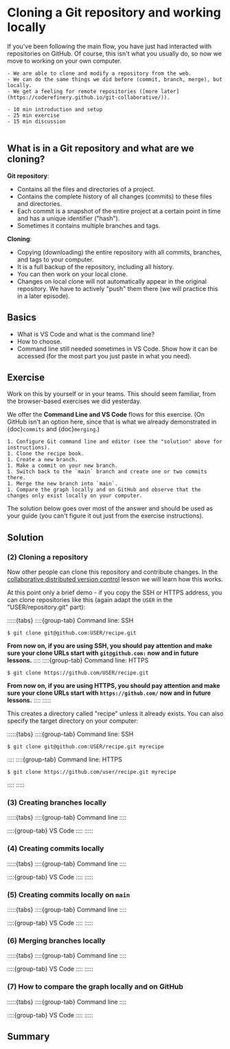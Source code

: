 # Cloning a Git repository and working locally

If you've been following the main flow, you have just had interacted
with repositories on GitHub.  Of course, this isn't what you usually
do, so now we move to working on your own computer.

```{objectives}
- We are able to clone and modify a repository from the web.
- We can do the same things we did before (commit, branch, merge), but locally.
- We get a feeling for remote repositories ([more later](https://coderefinery.github.io/git-collaborative/)).
```

```{instructor-note}
- 10 min introduction and setup
- 25 min exercise
- 15 min discussion
```

```{highlight} console
```

## What is in a Git repository and what are we cloning?

**Git repository**:
- Contains all the files and directories of a project.
- Contains the complete history of all changes (commits) to these files and directories.
- Each commit is a snapshot of the entire project at a certain point in time and has a unique identifier ("hash").
- Sometimes it contains multiple branches and tags.

**Cloning**:
- Copying (downloading) the entire repository with all commits, branches, and tags to your computer.
- It is a full backup of the repository, including all history.
- You can then work on your local clone.
- Changes on local clone will not automatically appear in the original
  repository. We have to actively "push" them there (we will practice this in a
  later episode).


## Basics

- What is VS Code and what is the command line?
- How to choose.
- Command line still needed sometimes in VS Code.  Show how it can be
  accessed (for the most part you just paste in what you need).


## Exercise

Work on this by yourself or in your teams.  This should seem familiar,
from the browser-based exercises we did yesterday.

We offer the **Command Line and VS Code** flows for this exercise. (On
GitHub isn't an option here, since that is what we already
demonstrated in {doc}`commits` and {doc}`merging`.)

```{exercise} Exercise: Cloning a Git repository and working locally (25 min)
1. Configure Git command line and editor (see the "solution" above for instructions).
1. Clone the recipe book.
1. Create a new branch.
1. Make a commit on your new branch.
1. Switch back to the `main` branch and create one or two commits there.
1. Merge the new branch into `main`.
1. Compare the graph locally and on GitHub and observe that the changes only exist locally on your computer.
```

The solution below goes over most of the answer and should be used as
your guide (you can't figure it out just from the exercise instructions).



## Solution



### (2) Cloning a repository

Now other people can clone this repository and contribute changes. In the
[collaborative distributed version control](https://coderefinery.github.io/git-collaborative/) lesson
we will learn how this works.

At this point only a brief demo - if you copy the SSH or HTTPS address, you can clone repositories like this
(again adapt the `USER` in the "USER/repository.git" part):


:::::{tabs}
::::{group-tab} Command line: SSH
```console
$ git clone git@github.com:USER/recipe.git
```

**From now on, if you are using SSH, you should pay attention and make
sure your clone URLs start with `git@github.com:` now and in future
lessons.**
::::
::::{group-tab} Command line: HTTPS
```console
$ git clone https://github.com/USER/recipe.git
```

**From now on, if you are using HTTPS, you should pay attention and make
sure your clone URLs start with `https://github.com/` now and in future
lessons.**
::::
:::::

This creates a directory called "recipe" unless it already exists. You can also specify the target directory
on your computer:

:::::{tabs}
::::{group-tab} Command line: SSH
```console
$ git clone git@github.com:USER/recipe.git myrecipe
```
::::
::::{group-tab} Command line: HTTPS
```console
$ git clone https://github.com/user/recipe.git myrecipe
```
::::
:::::



### (3) Creating branches locally

:::::{tabs}
::::{group-tab} Command line
::::

::::{group-tab} VS Code
::::
:::::



### (4) Creating commits locally

:::::{tabs}
::::{group-tab} Command line
::::

::::{group-tab} VS Code
::::
:::::



### (5) Creating commits locally on `main`

:::::{tabs}
::::{group-tab} Command line
::::

::::{group-tab} VS Code
::::
:::::



### (6) Merging branches locally

:::::{tabs}
::::{group-tab} Command line
::::

::::{group-tab} VS Code
::::
:::::



### (7) How to compare the graph locally and on GitHub

:::::{tabs}
::::{group-tab} Command line
::::

::::{group-tab} VS Code
::::
:::::



## Summary
